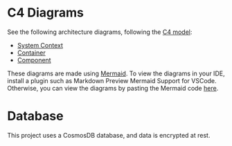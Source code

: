 # C4 Diagrams

See the following architecture diagrams, following the [C4 model](https://c4model.com/):
- [System Context](C4Context.md)
- [Container](C4Container.md)
- [Component](C4Component.md)

These diagrams are made using [Mermaid](https://mermaid.js.org/syntax/c4.html). To view the diagrams in your IDE, install a plugin such as Markdown Preview Mermaid Support for VSCode. Otherwise, you can view the diagrams by pasting the Mermaid code [here](https://mermaid.live/).

# Database

This project uses a CosmosDB database, and data is encrypted at rest.